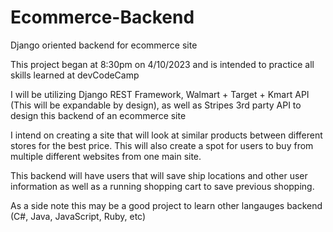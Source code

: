 # Ecommerce-Backend
Django oriented backend for ecommerce site

This project began at 8:30pm on 4/10/2023 and is intended to practice all skills learned at devCodeCamp

I will be utilizing Django REST Framework, Walmart + Target + Kmart API (This will be expandable by design), as well as Stripes 3rd party API to design this backend of an ecommerce site

I intend on creating a site that will look at similar products between different stores for the best price. This will also create a spot for users to buy from multiple different websites from one main site.

This backend will have users that will save ship locations and other user information as well as a running shopping cart to save previous shopping.

As a side note this may be a good project to learn other langauges backend (C#, Java, JavaScript, Ruby, etc)